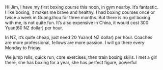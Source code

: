 Hi Jim, 
I have my first boxing course this noon, in gym nearby. It’s fantastic.  I like boxing, it makes me brave and healthy. I had boxing courses once or twice a week in Guangzhou for three months. But there is no girl boxing with me, is not quite fun. It’s also expensive in China, it would cost 300 Yuan(60 NZ dollar) per hour. 

In NZ, it’s quite cheap, just need  20 Yuan(4 NZ dollar) per hour. Coaches are more professional, fellows are more passion. I will go there every Monday to Friday.  

We jump rolls, quick run, core exercises, then train boxing skills. I met a girl there, she has boxing for a year, she has perfect figure, powerful 
